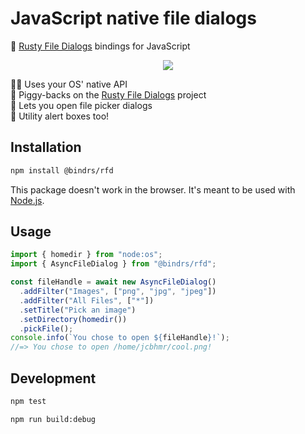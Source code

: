 # JavaScript native file dialogs

📂 [Rusty File Dialogs] bindings for JavaScript

<div align="center">

![](https://github.com/jcbhmr/rfd.node/assets/61068799/dd5a6ead-6d0f-4009-a53a-63f2b899804e)

</div>

👨‍💻 Uses your OS' native API \
🐖 Piggy-backs on the [Rusty File Dialogs] project \
📂 Lets you open file picker dialogs \
🔔 Utility alert boxes too!

## Installation

```sh
npm install @bindrs/rfd
```

This package doesn't work in the browser. It's meant to be used with [Node.js].

## Usage

```js
import { homedir } from "node:os";
import { AsyncFileDialog } from "@bindrs/rfd";

const fileHandle = await new AsyncFileDialog()
  .addFilter("Images", ["png", "jpg", "jpeg"])
  .addFilter("All Files", ["*"])
  .setTitle("Pick an image")
  .setDirectory(homedir())
  .pickFile();
console.info(`You chose to open ${fileHandle}!`);
//=> You chose to open /home/jcbhmr/cool.png!
```

## Development

```sh
npm test
```

```sh
npm run build:debug
```

[Rusty File Dialogs]: https://github.com/PolyMeilex/rfd#readme
[Node.js]: https://nodejs.org/

